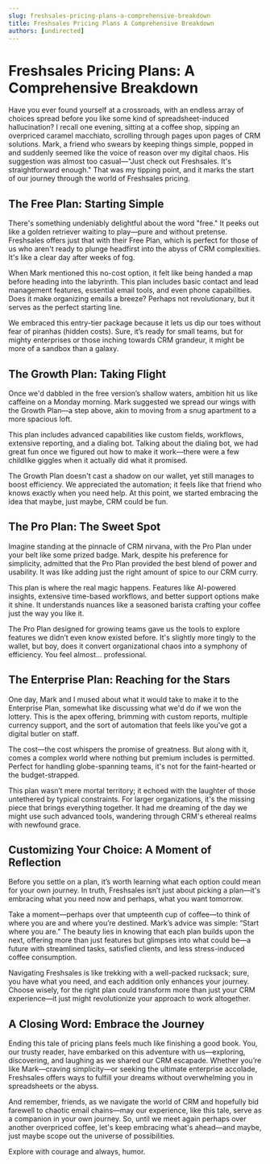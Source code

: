 ```yaml
---
slug: freshsales-pricing-plans-a-comprehensive-breakdown
title: Freshsales Pricing Plans A Comprehensive Breakdown
authors: [undirected]
---
```



# Freshsales Pricing Plans: A Comprehensive Breakdown

Have you ever found yourself at a crossroads, with an endless array of choices spread before you like some kind of spreadsheet-induced hallucination? I recall one evening, sitting at a coffee shop, sipping an overpriced caramel macchiato, scrolling through pages upon pages of CRM solutions. Mark, a friend who swears by keeping things simple, popped in and suddenly seemed like the voice of reason over my digital chaos. His suggestion was almost too casual—"Just check out Freshsales. It's straightforward enough." That was my tipping point, and it marks the start of our journey through the world of Freshsales pricing.

## The Free Plan: Starting Simple

There's something undeniably delightful about the word "free." It peeks out like a golden retriever waiting to play—pure and without pretense. Freshsales offers just that with their Free Plan, which is perfect for those of us who aren't ready to plunge headfirst into the abyss of CRM complexities. It's like a clear day after weeks of fog.

When Mark mentioned this no-cost option, it felt like being handed a map before heading into the labyrinth. This plan includes basic contact and lead management features, essential email tools, and even phone capabilities. Does it make organizing emails a breeze? Perhaps not revolutionary, but it serves as the perfect starting line.

We embraced this entry-tier package because it lets us dip our toes without fear of piranhas (hidden costs). Sure, it’s ready for small teams, but for mighty enterprises or those inching towards CRM grandeur, it might be more of a sandbox than a galaxy.

## The Growth Plan: Taking Flight

Once we'd dabbled in the free version’s shallow waters, ambition hit us like caffeine on a Monday morning. Mark suggested we spread our wings with the Growth Plan—a step above, akin to moving from a snug apartment to a more spacious loft.

This plan includes advanced capabilities like custom fields, workflows, extensive reporting, and a dialing bot. Talking about the dialing bot, we had great fun once we figured out how to make it work—there were a few childlike giggles when it actually did what it promised.

The Growth Plan doesn't cast a shadow on our wallet, yet still manages to boost efficiency. We appreciated the automation; it feels like that friend who knows exactly when you need help. At this point, we started embracing the idea that maybe, just maybe, CRM could be fun.

## The Pro Plan: The Sweet Spot

Imagine standing at the pinnacle of CRM nirvana, with the Pro Plan under your belt like some prized badge. Mark, despite his preference for simplicity, admitted that the Pro Plan provided the best blend of power and usability. It was like adding just the right amount of spice to our CRM curry.

This plan is where the real magic happens. Features like AI-powered insights, extensive time-based workflows, and better support options make it shine. It understands nuances like a seasoned barista crafting your coffee just the way you like it.

The Pro Plan designed for growing teams gave us the tools to explore features we didn’t even know existed before. It's slightly more tingly to the wallet, but boy, does it convert organizational chaos into a symphony of efficiency. You feel almost... professional.

## The Enterprise Plan: Reaching for the Stars

One day, Mark and I mused about what it would take to make it to the Enterprise Plan, somewhat like discussing what we'd do if we won the lottery. This is the apex offering, brimming with custom reports, multiple currency support, and the sort of automation that feels like you've got a digital butler on staff.

The cost—the cost whispers the promise of greatness. But along with it, comes a complex world where nothing but premium includes is permitted. Perfect for handling globe-spanning teams, it's not for the faint-hearted or the budget-strapped.

This plan wasn’t mere mortal territory; it echoed with the laughter of those untethered by typical constraints. For larger organizations, it's the missing piece that brings everything together. It had me dreaming of the day we might use such advanced tools, wandering through CRM's ethereal realms with newfound grace.

## Customizing Your Choice: A Moment of Reflection

Before you settle on a plan, it’s worth learning what each option could mean for your own journey. In truth, Freshsales isn’t just about picking a plan—it's embracing what you need now and perhaps, what you want tomorrow.

Take a moment—perhaps over that umpteenth cup of coffee—to think of where you are and where you’re destined. Mark’s advice was simple: “Start where you are.” The beauty lies in knowing that each plan builds upon the next, offering more than just features but glimpses into what could be—a future with streamlined tasks, satisfied clients, and less stress-induced coffee consumption.

Navigating Freshsales is like trekking with a well-packed rucksack; sure, you have what you need, and each addition only enhances your journey. Choose wisely, for the right plan could transform more than just your CRM experience—it just might revolutionize your approach to work altogether.

## A Closing Word: Embrace the Journey

Ending this tale of pricing plans feels much like finishing a good book. You, our trusty reader, have embarked on this adventure with us—exploring, discovering, and laughing as we shared our CRM escapade. Whether you’re like Mark—craving simplicity—or seeking the ultimate enterprise accolade, Freshsales offers ways to fulfill your dreams without overwhelming you in spreadsheets or the abyss. 

And remember, friends, as we navigate the world of CRM and hopefully bid farewell to chaotic email chains—may our experience, like this tale, serve as a companion in your own journey. So, until we meet again perhaps over another overpriced coffee, let's keep embracing what's ahead—and maybe, just maybe scope out the universe of possibilities.

Explore with courage and always, humor.